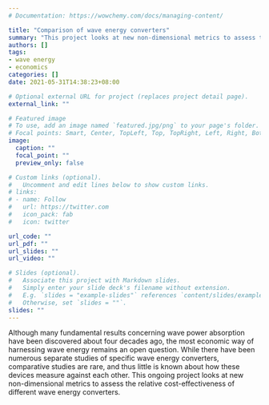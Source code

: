 ```yaml
---
# Documentation: https://wowchemy.com/docs/managing-content/

title: "Comparison of wave energy converters"
summary: "This project looks at new non-dimensional metrics to assess the relative cost-effectiveness of different wave energy converters."
authors: []
tags: 
- wave energy
- economics
categories: []
date: 2021-05-31T14:38:23+08:00

# Optional external URL for project (replaces project detail page).
external_link: ""

# Featured image
# To use, add an image named `featured.jpg/png` to your page's folder.
# Focal points: Smart, Center, TopLeft, Top, TopRight, Left, Right, BottomLeft, Bottom, BottomRight.
image:
  caption: ""
  focal_point: ""
  preview_only: false

# Custom links (optional).
#   Uncomment and edit lines below to show custom links.
# links:
# - name: Follow
#   url: https://twitter.com
#   icon_pack: fab
#   icon: twitter

url_code: ""
url_pdf: ""
url_slides: ""
url_video: ""

# Slides (optional).
#   Associate this project with Markdown slides.
#   Simply enter your slide deck's filename without extension.
#   E.g. `slides = "example-slides"` references `content/slides/example-slides.md`.
#   Otherwise, set `slides = ""`.
slides: ""
---
```


Although many fundamental results concerning wave power absorption have been discovered about four decades ago, the most economic way of harnessing wave energy remains an open question. While there have been numerous separate studies of specific wave energy converters, comparative studies are rare, and thus little is known about how these devices measure against each other. This ongoing project looks at new non-dimensional metrics to assess the relative cost-effectiveness of different wave energy converters. 
